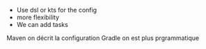 
- Use dsl or kts for the config
- more flexibility
- We can add tasks

Maven on décrit la configuration
Gradle on est plus prgrammatique